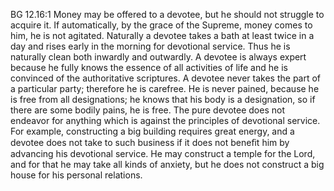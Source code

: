 BG 12.16:1	Money may be offered to a devotee, but he should not struggle to acquire it. If automatically, by the grace of the Supreme, money comes to him, he is not agitated. Naturally a devotee takes a bath at least twice in a day and rises early in the morning for devotional service. Thus he is naturally clean both inwardly and outwardly. A devotee is always expert because he fully knows the essence of all activities of life and he is convinced of the authoritative scriptures. A devotee never takes the part of a particular party; therefore he is carefree. He is never pained, because he is free from all designations; he knows that his body is a designation, so if there are some bodily pains, he is free. The pure devotee does not endeavor for anything which is against the principles of devotional service. For example, constructing a big building requires great energy, and a devotee does not take to such business if it does not beneﬁt him by advancing his devotional service. He may construct a temple for the Lord, and for that he may take all kinds of anxiety, but he does not construct a big house for his personal relations.
